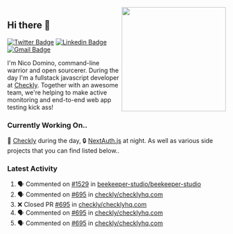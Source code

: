<img align="right" src="https://user-images.githubusercontent.com/7415984/172472491-91b16eac-fa22-4ecf-92df-d687139fd1f9.gif" width="240" />

## Hi there 👋

[![Twitter Badge](https://img.shields.io/badge/-@ndom91-1ca0f1?style=flat-square&labelColor=1ca0f1&logo=twitter&logoColor=white&link=https://twitter.com/ndom91)](https://twitter.com/ndom91) [![Linkedin Badge](https://img.shields.io/badge/-ndom91-blue?style=flat-square&logo=Linkedin&logoColor=white&link=https://www.linkedin.com/in/ndom91/)](https://www.linkedin.com/in/ndom91/) [![Gmail Badge](https://img.shields.io/badge/-yo@ndo.dev-c14438?style=flat-square&logo=mail.ru&logoColor=white&link=mailto:yo@ndo.dev)](mailto:yo@ndo.dev)

I'm Nico Domino, command-line warrior and open sourcerer. During the day I'm a fullstack javascript developer at [Checkly](https://checklyhq.com). Together with an awesome team, we're helping to make active monitoring and end-to-end web app testing kick ass!

### Currently Working On..

🦝 [Checkly](https://checklyhq.com) during the day, 🔒 [NextAuth.js](https://github.com/nextauthjs/next-auth) at night. As well as various side projects that you can find listed below..

<!--START_SECTION_PROFILE_VIEWS:readme-info-->
<!--END_SECTION_PROFILE_VIEWS:readme-info-->

<!--START_SECTION_DAILY_COMMIT:readme-info-->
<!--END_SECTION_DAILY_COMMIT:readme-info-->

<!--START_SECTION_WEEKLY_COMMIT:readme-info-->
<!--END_SECTION_WEEKLY_COMMIT:readme-info-->

### Latest Activity

<!--START_SECTION:activity-->
1. 🗣 Commented on [#1529](https://github.com/beekeeper-studio/beekeeper-studio/issues/1529) in [beekeeper-studio/beekeeper-studio](https://github.com/beekeeper-studio/beekeeper-studio)
2. 🗣 Commented on [#695](https://github.com/checkly/checklyhq.com/issues/695) in [checkly/checklyhq.com](https://github.com/checkly/checklyhq.com)
3. ❌ Closed PR [#695](https://github.com/checkly/checklyhq.com/pull/695) in [checkly/checklyhq.com](https://github.com/checkly/checklyhq.com)
4. 🗣 Commented on [#695](https://github.com/checkly/checklyhq.com/issues/695) in [checkly/checklyhq.com](https://github.com/checkly/checklyhq.com)
5. 🗣 Commented on [#695](https://github.com/checkly/checklyhq.com/issues/695) in [checkly/checklyhq.com](https://github.com/checkly/checklyhq.com)
<!--END_SECTION:activity-->
